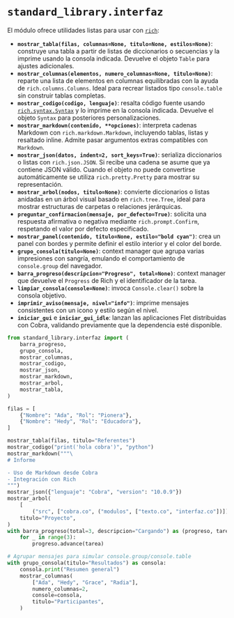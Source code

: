 # `standard_library.interfaz`

El módulo ofrece utilidades listas para usar con [`rich`](https://rich.readthedocs.io/):

- **`mostrar_tabla(filas, columnas=None, titulo=None, estilos=None)`**: construye una
  tabla a partir de listas de diccionarios o secuencias y la imprime usando la consola
  indicada. Devuelve el objeto `Table` para ajustes adicionales.
- **`mostrar_columnas(elementos, numero_columnas=None, titulo=None)`**: reparte una
  lista de elementos en columnas equilibradas con la ayuda de `rich.columns.Columns`.
  Ideal para recrear listados tipo `console.table` sin construir tablas completas.
- **`mostrar_codigo(codigo, lenguaje)`**: resalta código fuente usando
  [`rich.syntax.Syntax`](https://rich.readthedocs.io/en/stable/syntax.html) y lo
  imprime en la consola indicada. Devuelve el objeto `Syntax` para posteriores
  personalizaciones.
- **`mostrar_markdown(contenido, **opciones)`**: interpreta cadenas Markdown con
  `rich.markdown.Markdown`, incluyendo tablas, listas y resaltado inline. Admite
  pasar argumentos extras compatibles con `Markdown`.
- **`mostrar_json(datos, indent=2, sort_keys=True)`**: serializa diccionarios o
  listas con `rich.json.JSON`. Si recibe una cadena se asume que ya contiene
  JSON válido. Cuando el objeto no puede convertirse automáticamente se
  utiliza `rich.pretty.Pretty` para mostrar su representación.
- **`mostrar_arbol(nodos, titulo=None)`**: convierte diccionarios o listas
  anidadas en un árbol visual basado en `rich.tree.Tree`, ideal para mostrar
  estructuras de carpetas o relaciones jerárquicas.
- **`preguntar_confirmacion(mensaje, por_defecto=True)`**: solicita una respuesta
  afirmativa o negativa mediante `rich.prompt.Confirm`, respetando el valor por
  defecto especificado.
- **`mostrar_panel(contenido, titulo=None, estilo="bold cyan")`**: crea un panel con
  bordes y permite definir el estilo interior y el color del borde.
- **`grupo_consola(titulo=None)`**: context manager que agrupa varias impresiones con
  sangría, emulando el comportamiento de `console.group` del navegador.
- **`barra_progreso(descripcion="Progreso", total=None)`**: context manager que
  devuelve el `Progress` de Rich y el identificador de la tarea.
- **`limpiar_consola(console=None)`**: invoca `Console.clear()` sobre la consola
  objetivo.
- **`imprimir_aviso(mensaje, nivel="info")`**: imprime mensajes consistentes con un
  icono y estilo según el nivel.
- **`iniciar_gui`** e **`iniciar_gui_idle`**: lanzan las aplicaciones Flet
  distribuidas con Cobra, validando previamente que la dependencia esté disponible.

```python
from standard_library.interfaz import (
    barra_progreso,
    grupo_consola,
    mostrar_columnas,
    mostrar_codigo,
    mostrar_json,
    mostrar_markdown,
    mostrar_arbol,
    mostrar_tabla,
)

filas = [
    {"Nombre": "Ada", "Rol": "Pionera"},
    {"Nombre": "Hedy", "Rol": "Educadora"},
]

mostrar_tabla(filas, titulo="Referentes")
mostrar_codigo("print('hola cobra')", "python")
mostrar_markdown("""\
# Informe

- Uso de Markdown desde Cobra
- Integración con Rich
""")
mostrar_json({"lenguaje": "Cobra", "version": "10.0.9"})
mostrar_arbol(
    [
        ("src", ["cobra.co", ("modulos", ["texto.co", "interfaz.co"])])],
    titulo="Proyecto",
)
with barra_progreso(total=3, descripcion="Cargando") as (progreso, tarea):
    for _ in range(3):
        progreso.advance(tarea)

# Agrupar mensajes para simular console.group/console.table
with grupo_consola(titulo="Resultados") as consola:
    consola.print("Resumen general")
    mostrar_columnas(
        ["Ada", "Hedy", "Grace", "Radia"],
        numero_columnas=2,
        console=consola,
        titulo="Participantes",
    )
```
